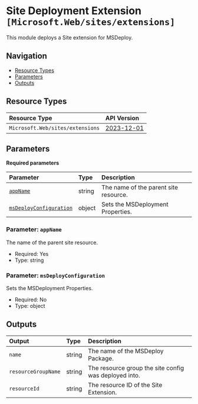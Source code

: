 # Site Deployment Extension  `[Microsoft.Web/sites/extensions]`

This module deploys a Site extension for MSDeploy.

## Navigation

- [Resource Types](#Resource-Types)
- [Parameters](#Parameters)
- [Outputs](#Outputs)

## Resource Types

| Resource Type | API Version |
| :-- | :-- |
| `Microsoft.Web/sites/extensions` | [2023-12-01](https://learn.microsoft.com/en-us/azure/templates/Microsoft.Web/sites/extensions) |

## Parameters

**Required parameters**

| Parameter | Type | Description |
| :-- | :-- | :-- |
| [`appName`](#parameter-appname) | string | The name of the parent site resource. |
| [`msDeployConfiguration`](#parameter-msdeployconfiguration) | object | Sets the MSDeployment Properties. |

### Parameter: `appName`

The name of the parent site resource.

- Required: Yes
- Type: string

### Parameter: `msDeployConfiguration`

Sets the MSDeployment Properties.

- Required: No
- Type: object

## Outputs

| Output | Type | Description |
| :-- | :-- | :-- |
| `name` | string | The name of the MSDeploy Package. |
| `resourceGroupName` | string | The resource group the site config was deployed into. |
| `resourceId` | string | The resource ID of the Site Extension. |
